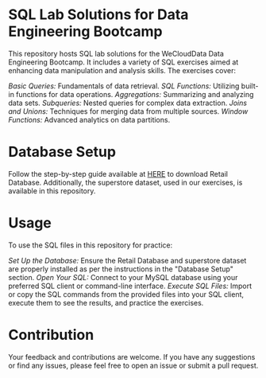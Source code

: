# SQL Lab Solutions for Data Engineering Bootcamp 
This repository hosts SQL lab solutions for the WeCloudData Data Engineering Bootcamp. It includes a variety of SQL exercises aimed at enhancing data manipulation and analysis skills. The exercises cover:

*Basic Queries:* Fundamentals of data retrieval.
*SQL Functions:* Utilizing built-in functions for data operations.
*Aggregations:* Summarizing and analyzing data sets.
*Subqueries:* Nested queries for complex data extraction.
*Joins and Unions:* Techniques for merging data from multiple sources.
*Window Functions:* Advanced analytics on data partitions.

# Database Setup
 Follow the step-by-step guide available at [HERE](https://www.mysqltutorial.org/getting-started-with-mysql/mysql-sample-database/) to download Retail Database. Additionally, the superstore dataset, used in our exercises, is available in this repository.

# Usage
To use the SQL files in this repository for practice:

*Set Up the Database:* Ensure the Retail Database and superstore dataset are properly installed as per the instructions in the "Database Setup" section.
*Open Your SQL:* Connect to your MySQL database using your preferred SQL client or command-line interface.
*Execute SQL Files:* Import or copy the SQL commands from the provided files into your SQL client, execute them to see the results, and practice the exercises.

# Contribution
Your feedback and contributions are welcome. If you have any suggestions or find any issues, please feel free to open an issue or submit a pull request.

